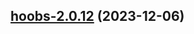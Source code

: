 

## [hoobs-2.0.12](https://github.com/truecharts/charts/compare/hoobs-2.0.11...hoobs-2.0.12) (2023-12-06)

